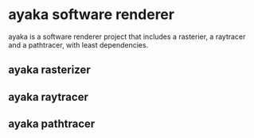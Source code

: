 # ayaka software renderer

ayaka is a software renderer project that includes a rasterier, a raytracer and a pathtracer, with least dependencies.

## ayaka rasterizer



## ayaka raytracer

## ayaka pathtracer